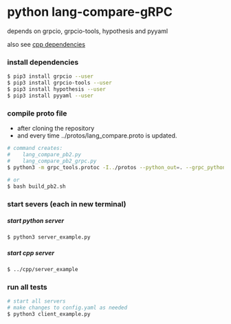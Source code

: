 # python lang-compare-gRPC

depends on grpcio, grpcio-tools, hypothesis and pyyaml

also see [cpp dependencies](../cpp/README.md)

### install dependencies
```bash
$ pip3 install grpcio --user
$ pip3 install grpcio-tools --user
$ pip3 install hypothesis --user
$ pip3 install pyyaml --user
```

### compile proto file
* after cloning the repository
* and every time ../protos/lang_compare.proto is updated.
```bash
# command creates:
#    lang_compare_pb2.py
#    lang_compare_pb2_grpc.py
$ python3 -m grpc_tools.protoc -I../protos --python_out=. --grpc_python_out=. ../protos/lang_compare.proto
 
# or
$ bash build_pb2.sh
```

### start severs (each in new terminal)
##### start python server
```bash
$ python3 server_example.py 
```

##### start cpp server
```bash
$ ../cpp/server_example 
```

### run all tests
```bash
# start all servers
# make changes to config.yaml as needed 
$ python3 client_example.py
```

